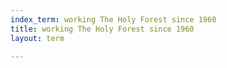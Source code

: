 ```yaml
---
index_term: working The Holy Forest since 1960
title: working The Holy Forest since 1960
layout: term

---
```

